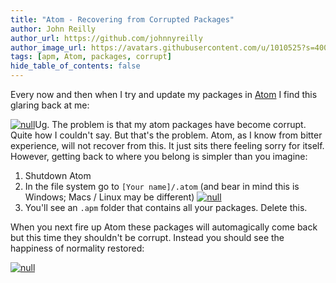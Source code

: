 ```yaml
---
title: "Atom - Recovering from Corrupted Packages"
author: John Reilly
author_url: https://github.com/johnnyreilly
author_image_url: https://avatars.githubusercontent.com/u/1010525?s=400&u=294033082cfecf8ad1645b4290e362583b33094a&v=4
tags: [apm, Atom, packages, corrupt]
hide_table_of_contents: false
---
```

Every now and then when I try and update my packages in [Atom](<https://atom.io/>) I find this glaring back at me:

 [![null](<https://4.bp.blogspot.com/-t69IWPvBvfw/VupxTQuJroI/AAAAAAAAA6c/LzSeSZ8axL0j6_vkjnYdMwlNhu5H4xdCw/s640/Screenshot%2B2016-03-17%2B06.17.03.png>)](<https://4.bp.blogspot.com/-t69IWPvBvfw/VupxTQuJroI/AAAAAAAAA6c/LzSeSZ8axL0j6_vkjnYdMwlNhu5H4xdCw/s1600/Screenshot%2B2016-03-17%2B06.17.03.png>)Ug. The problem is that my atom packages have become corrupt. Quite how I couldn't say. But that's the problem. Atom, as I know from bitter experience, will not recover from this. It just sits there feeling sorry for itself. However, getting back to where you belong is simpler than you imagine:

1. Shutdown Atom
2. In the file system go to `[Your name]/.atom` (and bear in mind this is Windows; Macs / Linux may be different) [![null](<https://3.bp.blogspot.com/--YVoZCafXII/VupysHGAoRI/AAAAAAAAA6o/xIYfPVYAk7QGlXlxBxxQn6JZh2KlUzHNg/s640/Screenshot%2B2016-03-17%2B06.17.53.png>)](<https://3.bp.blogspot.com/--YVoZCafXII/VupysHGAoRI/AAAAAAAAA6o/xIYfPVYAk7QGlXlxBxxQn6JZh2KlUzHNg/s1600/Screenshot%2B2016-03-17%2B06.17.53.png>)
3. You'll see an `.apm` folder that contains all your packages. Delete this.

<!-- -->

When you next fire up Atom these packages will automagically come back but this time they shouldn't be corrupt. Instead you should see the happiness of normality restored:

[![null](<https://3.bp.blogspot.com/-jRAGtqbjKNQ/VupzSKpSd4I/AAAAAAAAA6w/xSi_VdF-_5UJD5nNkLZ8Z0ep6bHPXREnw/s640/Screenshot%2B2016-03-17%2B06.23.18.png>)](<https://3.bp.blogspot.com/-jRAGtqbjKNQ/VupzSKpSd4I/AAAAAAAAA6w/xSi_VdF-_5UJD5nNkLZ8Z0ep6bHPXREnw/s1600/Screenshot%2B2016-03-17%2B06.23.18.png>)
